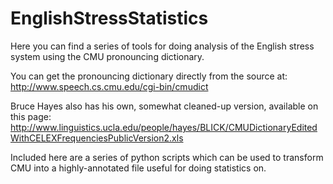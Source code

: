 # EnglishStressStatistics
Here you can find a series of tools for doing analysis of the English stress system using the CMU pronouncing dictionary.

You can get the pronouncing dictionary directly from the source at:
http://www.speech.cs.cmu.edu/cgi-bin/cmudict

Bruce Hayes also has his own, somewhat cleaned-up version, available on this page:
http://www.linguistics.ucla.edu/people/hayes/BLICK/CMUDictionaryEditedWithCELEXFrequenciesPublicVersion2.xls

Included here are a series of python scripts which can be used to transform CMU into a highly-annotated file useful for doing statistics on.
